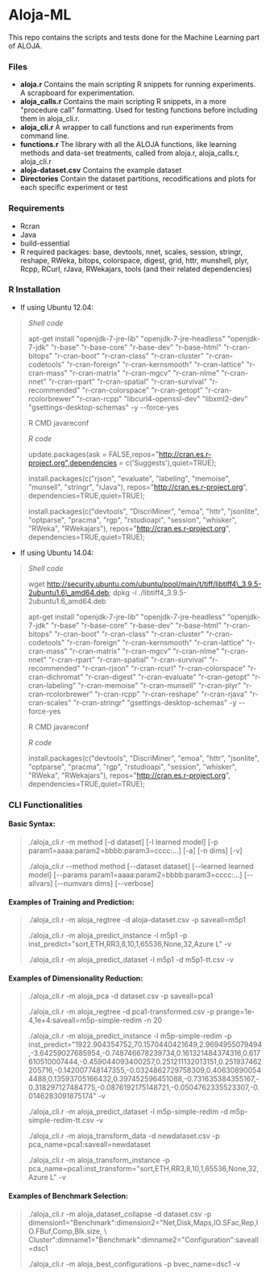 Aloja-ML
========

This repo contains the scripts and tests done for the Machine Learning part of ALOJA.

### Files

* **aloja.r** Contains the main scripting R snippets for running experiments. A scrapboard for experimentation.
* **aloja\_calls.r** Contains the main scripting R snippets, in a more "procedure call" formatting. Used for testing functions before including them in aloja_cli.r.
* **aloja_cli.r** A wrapper to call functions and run experiments from command line.
* **functions.r** The library with all the ALOJA functions, like learning methods and data-set treatments, called from aloja.r, aloja\_calls.r, aloja\_cli.r
* **aloja-dataset.csv** Contains the example dataset
* **Directories** Contain the dataset partitions, recodifications and plots for each specific experiment or test

### Requirements

* Rcran
* Java
* build-essential
* R required packages: base, devtools, nnet, scales, session, stringr, reshape, RWeka, bitops, colorspace, digest, grid, httr, munshell, plyr, Rcpp, RCurl, rJava, RWekajars, tools (and their related dependencies)

### R Installation

* If using Ubuntu 12.04:

>_Shell code_
>
>apt-get install "openjdk-7-jre-lib" "openjdk-7-jre-headless" "openjdk-7-jdk" "r-base" "r-base-core" "r-base-dev" "r-base-html" "r-cran-bitops" "r-cran-boot" "r-cran-class" "r-cran-cluster" "r-cran-codetools" "r-cran-foreign" "r-cran-kernsmooth" "r-cran-lattice" "r-cran-mass" "r-cran-matrix" "r-cran-mgcv" "r-cran-nlme" "r-cran-nnet" "r-cran-rpart" "r-cran-spatial" "r-cran-survival" "r-recommended" "r-cran-colorspace" "r-cran-getopt" "r-cran-rcolorbrewer" "r-cran-rcpp" "libcurl4-openssl-dev" "libxml2-dev" "gsettings-desktop-schemas" -y --force-yes
>
>R CMD javareconf
>
>_R code_
>
>update.packages(ask = FALSE,repos="http://cran.es.r-project.org",dependencies = c('Suggests'),quiet=TRUE);
>
>install.packages(c("rjson", "evaluate", "labeling", "memoise", "munsell", "stringr", "rJava"), repos="http://cran.es.r-project.org", dependencies=TRUE,quiet=TRUE);
>
>install.packages(c("devtools", "DiscriMiner", "emoa", "httr", "jsonlite", "optparse", "pracma", "rgp", "rstudioapi", "session", "whisker", "RWeka", "RWekajars"), repos="http://cran.es.r-project.org", dependencies=TRUE,quiet=TRUE);

* If using Ubuntu 14.04:

>_Shell code_
>
>wget http://security.ubuntu.com/ubuntu/pool/main/t/tiff/libtiff4\_3.9.5-2ubuntu1.6\_amd64.deb; dpkg -i ./libtiff4\_3.9.5-2ubuntu1.6\_amd64.deb
>
>apt-get install "openjdk-7-jre-lib" "openjdk-7-jre-headless" "openjdk-7-jdk" "r-base" "r-base-core" "r-base-dev" "r-base-html" "r-cran-bitops" "r-cran-boot" "r-cran-class" "r-cran-cluster" "r-cran-codetools" "r-cran-foreign" "r-cran-kernsmooth" "r-cran-lattice" "r-cran-mass" "r-cran-matrix" "r-cran-mgcv" "r-cran-nlme" "r-cran-nnet" "r-cran-rpart" "r-cran-spatial" "r-cran-survival" "r-recommended" "r-cran-rjson" "r-cran-rcurl" "r-cran-colorspace" "r-cran-dichromat" "r-cran-digest" "r-cran-evaluate" "r-cran-getopt" "r-cran-labeling" "r-cran-memoise" "r-cran-munsell" "r-cran-plyr" "r-cran-rcolorbrewer" "r-cran-rcpp" "r-cran-reshape" "r-cran-rjava" "r-cran-scales" "r-cran-stringr" "gsettings-desktop-schemas" -y --force-yes
>
>R CMD javareconf
>
>_R code_
>
>install.packages(c("devtools", "DiscriMiner", "emoa", "httr", "jsonlite", "optparse", "pracma", "rgp", "rstudioapi", "session", "whisker", "RWeka", "RWekajars"), repos="http://cran.es.r-project.org", dependencies=TRUE,quiet=TRUE);

### CLI Functionalities

#### Basic Syntax:
>./aloja\_cli.r -m method [-d dataset] [-l learned model] [-p param1=aaaa:param2=bbbb:param3=cccc:...] [-a] [-n dims] [-v]
>
>./aloja\_cli.r --method method [--dataset dataset] [--learned learned model] [--params param1=aaaa:param2=bbbb:param3=cccc:...] [--allvars] [--numvars dims] [--verbose]

#### Examples of Training and Prediction:
>./aloja\_cli.r -m aloja\_regtree -d aloja-dataset.csv -p saveall=m5p1
>
>./aloja\_cli.r -m aloja\_predict\_instance -l m5p1 -p inst\_predict="sort,ETH,RR3,8,10,1,65536,None,32,Azure L" -v
>
>./aloja\_cli.r -m aloja\_predict\_dataset -l m5p1 -d m5p1-tt.csv -v

#### Examples of Dimensionality Reduction:
>./aloja\_cli.r -m aloja\_pca -d dataset.csv -p saveall=pca1
>
>./aloja\_cli.r -m aloja\_regtree -d pca1-transformed.csv -p prange=1e-4,1e+4:saveall=m5p-simple-redim -n 20
>
>./aloja\_cli.r -m aloja\_predict\_instance -l m5p-simple-redim -p inst\_predict="1922.904354752,70.1570440421649,2.9694955079494,-3.64259027685954,-0.748746678239734,0.161321484374316,0.617610510007444,-0.459044093400257,0.251211132013151,0.251937462205716,-0.142007748147355,-0.0324862729758309,0.406308900544488,0.13593705166432,0.397452596451088,-0.731635384355167,-0.318297127484775,-0.0876192175148721,-0.0504762335523307,-0.0146283091875174" -v
>
>./aloja\_cli.r -m aloja\_predict\_dataset -l m5p-simple-redim -d m5p-simple-redim-tt.csv -v
>
>./aloja\_cli.r -m aloja\_transform\_data -d newdataset.csv -p pca\_name=pca1:saveall=newdataset
>
>./aloja\_cli.r -m aloja\_transform\_instance -p pca\_name=pca1:inst\_transform="sort,ETH,RR3,8,10,1,65536,None,32,Azure L" -v

#### Examples of Benchmark Selection:
>./aloja\_cli.r -m aloja\_dataset\_collapse -d dataset.csv -p dimension1="Benchmark":dimension2="Net,Disk,Maps,IO.SFac,Rep,IO.FBuf,Comp,Blk.size, \ Cluster":dimname1="Benchmark":dimname2="Configuration":saveall=dsc1
>
>./aloja\_cli.r -m aloja\_best\_configurations -p bvec\_name=dsc1 -v


